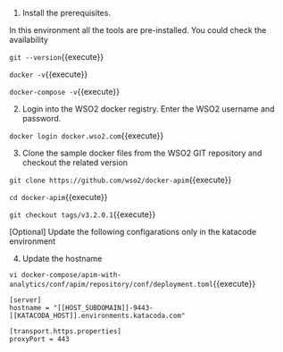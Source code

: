 
1) Install the prerequisites. 

In this environment all the tools are pre-installed. You could check the availability

`git --version`{{execute}}

`docker -v`{{execute}}

`docker-compose -v`{{execute}}

2) Login into the WSO2 docker registry. Enter the WSO2 username and password.

`docker login docker.wso2.com`{{execute}}

3) Clone the sample docker files from the WSO2 GIT repository and checkout the related version

`git clone https://github.com/wso2/docker-apim`{{execute}}

`cd docker-apim`{{execute}}

`git checkout tags/v3.2.0.1`{{execute}}

[Optional] Update the following configarations only in the katacode environment

4) Update the hostname

`vi docker-compose/apim-with-analytics/conf/apim/repository/conf/deployment.toml`{{execute}}

```
[server]
hostname = "[[HOST_SUBDOMAIN]]-9443-[[KATACODA_HOST]].environments.katacoda.com"

[transport.https.properties]
proxyPort = 443
```

